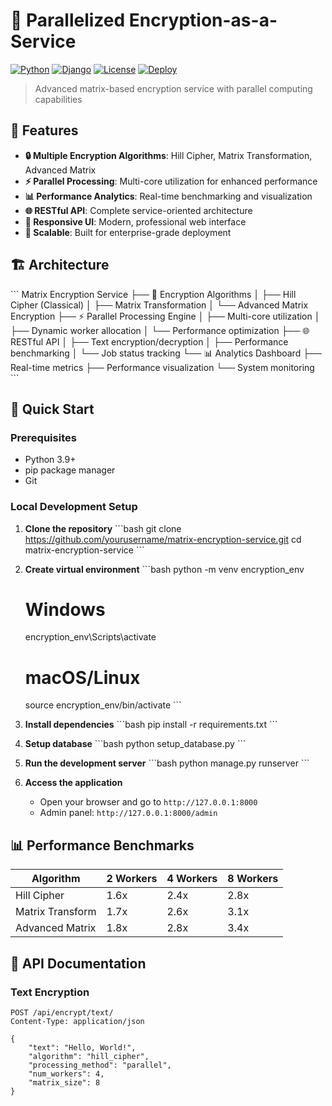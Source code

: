 # 🔐 Parallelized Encryption-as-a-Service

[![Python](https://img.shields.io/badge/Python-3.9+-blue.svg)](https://python.org)
[![Django](https://img.shields.io/badge/Django-5.0-green.svg)](https://djangoproject.com)
[![License](https://img.shields.io/badge/License-MIT-yellow.svg)](LICENSE)
[![Deploy](https://img.shields.io/badge/Deploy-Vercel-black.svg)](https://vercel.com)

> Advanced matrix-based encryption service with parallel computing capabilities

## 🌟 Features

- **🔒 Multiple Encryption Algorithms**: Hill Cipher, Matrix Transformation, Advanced Matrix
- **⚡ Parallel Processing**: Multi-core utilization for enhanced performance
- **📊 Performance Analytics**: Real-time benchmarking and visualization
- **🌐 RESTful API**: Complete service-oriented architecture
- **📱 Responsive UI**: Modern, professional web interface
- **🚀 Scalable**: Built for enterprise-grade deployment

## 🏗️ Architecture

\`\`\`
Matrix Encryption Service
├── 🔐 Encryption Algorithms
│   ├── Hill Cipher (Classical)
│   ├── Matrix Transformation
│   └── Advanced Matrix Encryption
├── ⚡ Parallel Processing Engine
│   ├── Multi-core utilization
│   ├── Dynamic worker allocation
│   └── Performance optimization
├── 🌐 RESTful API
│   ├── Text encryption/decryption
│   ├── Performance benchmarking
│   └── Job status tracking
└── 📊 Analytics Dashboard
    ├── Real-time metrics
    ├── Performance visualization
    └── System monitoring
\`\`\`

## 🚀 Quick Start

### Prerequisites

- Python 3.9+
- pip package manager
- Git

### Local Development Setup

1. **Clone the repository**
   \`\`\`bash
   git clone https://github.com/yourusername/matrix-encryption-service.git
   cd matrix-encryption-service
   \`\`\`

2. **Create virtual environment**
   \`\`\`bash
   python -m venv encryption_env
   
   # Windows
   encryption_env\Scripts\activate
   
   # macOS/Linux
   source encryption_env/bin/activate
   \`\`\`

3. **Install dependencies**
   \`\`\`bash
   pip install -r requirements.txt
   \`\`\`

4. **Setup database**
   \`\`\`bash
   python setup_database.py
   \`\`\`

5. **Run the development server**
   \`\`\`bash
   python manage.py runserver
   \`\`\`

6. **Access the application**
   - Open your browser and go to `http://127.0.0.1:8000`
   - Admin panel: `http://127.0.0.1:8000/admin`

## 📊 Performance Benchmarks

| Algorithm | 2 Workers | 4 Workers | 8 Workers |
|-----------|-----------|-----------|-----------|
| Hill Cipher | 1.6x | 2.4x | 2.8x |
| Matrix Transform | 1.7x | 2.6x | 3.1x |
| Advanced Matrix | 1.8x | 2.8x | 3.4x |

## 🔧 API Documentation

### Text Encryption
```http
POST /api/encrypt/text/
Content-Type: application/json

{
    "text": "Hello, World!",
    "algorithm": "hill_cipher",
    "processing_method": "parallel",
    "num_workers": 4,
    "matrix_size": 8
}

